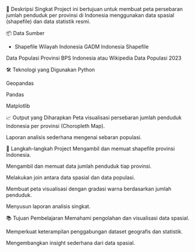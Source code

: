 🎯 Deskripsi Singkat
Project ini bertujuan untuk membuat peta persebaran jumlah penduduk per provinsi di Indonesia menggunakan data spasial (shapefile) dan data statistik resmi.

📦 Data Sumber
- Shapefile Wilayah Indonesia
GADM Indonesia Shapefile

Data Populasi Provinsi
BPS Indonesia atau Wikipedia Data Populasi 2023

🛠️ Teknologi yang Digunakan
Python

Geopandas

Pandas

Matplotlib

📈 Output yang Diharapkan
Peta visualisasi persebaran jumlah penduduk Indonesia per provinsi (Choropleth Map).

Laporan analisis sederhana mengenai sebaran populasi.

🚀 Langkah-langkah Project
Mengambil dan memuat shapefile provinsi Indonesia.

Mengambil dan memuat data jumlah penduduk tiap provinsi.

Melakukan join antara data spasial dan data populasi.

Membuat peta visualisasi dengan gradasi warna berdasarkan jumlah penduduk.

Menyusun laporan analisis singkat.

📚 Tujuan Pembelajaran
Memahami pengolahan dan visualisasi data spasial.

Memperkuat keterampilan penggabungan dataset geografis dan statistik.

Mengembangkan insight sederhana dari data spasial.
